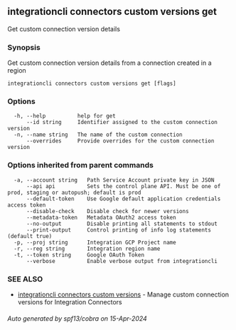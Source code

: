 ## integrationcli connectors custom versions get

Get custom connection version details

### Synopsis

Get custom connection version details from a connection created in a region

```
integrationcli connectors custom versions get [flags]
```

### Options

```
  -h, --help          help for get
      --id string     Identifier assigned to the custom connection version
  -n, --name string   The name of the custom connection
      --overrides     Provide overrides for the custom connection version
```

### Options inherited from parent commands

```
  -a, --account string   Path Service Account private key in JSON
      --api api          Sets the control plane API. Must be one of prod, staging or autopush; default is prod
      --default-token    Use Google default application credentials access token
      --disable-check    Disable check for newer versions
      --metadata-token   Metadata OAuth2 access token
      --no-output        Disable printing all statements to stdout
      --print-output     Control printing of info log statements (default true)
  -p, --proj string      Integration GCP Project name
  -r, --reg string       Integration region name
  -t, --token string     Google OAuth Token
      --verbose          Enable verbose output from integrationcli
```

### SEE ALSO

* [integrationcli connectors custom versions](integrationcli_connectors_custom_versions.md)	 - Manage custom connection versions for Integration Connectors

###### Auto generated by spf13/cobra on 15-Apr-2024
